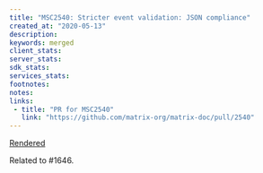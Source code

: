 ```yaml
---
title: "MSC2540: Stricter event validation: JSON compliance"
created_at: "2020-05-13"
description:
keywords: merged
client_stats:
server_stats:
sdk_stats:
services_stats:
footnotes:
notes:
links:
 - title: "PR for MSC2540"
   link: "https://github.com/matrix-org/matrix-doc/pull/2540"
---
```

[Rendered](https://github.com/matrix-org/matrix-doc/blob/clokep/json-validation-room-ver/proposals/2540-stricter-event-validation.md)

Related to #1646.
